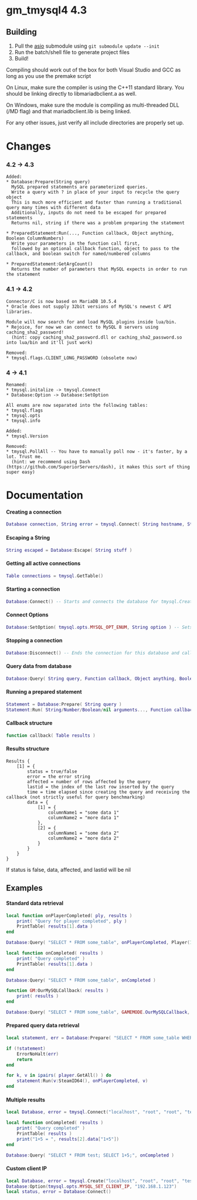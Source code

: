 # gm_tmysql4 **4.3**

## Building
1. Pull the [asio](https://github.com/chriskohlhoff/asio/) submodule using `git submodule update --init`
2. Run the batch/shell file to generate project files
3. Build!

Compiling should work out of the box for both Visual Studio and GCC as long as you use the premake script

On Linux, make sure the compiler is using the C++11 standard library. You should be linking directly to libmariadbclient.a as well.

On Windows, make sure the module is compiling as multi-threaded DLL (/MD flag) and that mariadbclient.lib is being linked.

For any other issues, just verify all include directories are properly set up.

# Changes
### 4.2 -> 4.3
```
Added:
* Database:Prepare(String query)
  MySQL prepared statements are parameterized queries.
  Write a query with ? in place of your input to recycle the query object
  This is much more efficient and faster than running a traditional query many times with different data
  Additionally, inputs do not need to be escaped for prepared statements
  Returns nil, string if there was a problem preparing the statement

* PreparedStatement:Run(..., Function callback, Object anything, Boolean ColumnNumbers)
  Write your parameters in the function call first,
  followed by an optional callback function, object to pass to the callback, and boolean switch for named/numbered columns

* PreparedStatement:GetArgCount()
  Returns the number of parameters that MySQL expects in order to run the statement
```
### 4.1 -> 4.2
```
Connector/C is now based on MariaDB 10.5.4
* Oracle does not supply 32bit versions of MySQL's newest C API libraries.

Module will now search for and load MySQL plugins inside lua/bin.
* Rejoice, for now we can connect to MySQL 8 servers using caching_sha2_password!
  (hint: copy caching_sha2_password.dll or caching_sha2_password.so into lua/bin and it'll just work)

Removed:
* tmysql.flags.CLIENT_LONG_PASSWORD (obsolete now)
```

### 4 -> 4.1
```
Renamed:
* tmysql.initalize -> tmysql.Connect  
* Database:Option -> Database:SetOption

All enums are now separated into the following tables:  
* tmysql.flags  
* tmysql.opts  
* tmysql.info  

Added:
* tmysql.Version

Removed:
* tmysql.PollAll -- You have to manually poll now - it's faster, by a lot. Trust me.
  (hint: we recommend using Dash (https://github.com/SuperiorServers/dash), it makes this sort of thing super easy)
```

# Documentation

#### Creating a connection
``` lua
Database connection, String error = tmysql.Connect( String hostname, String username, String password, String database, Number port, String unixSocketPath, Number ClientFlags, Function ConnectCallback)
```

#### Escaping a String
``` lua
String escaped = Database:Escape( String stuff )
```
#### Getting all active connections
``` lua
Table connections = tmysql.GetTable()
```
#### Starting a connection
``` lua
Database:Connect() -- Starts and connects the database for tmysql.Create
```
#### Connect Options
``` lua
Database:SetOption( tmysql.opts.MYSQL_OPT_ENUM, String option ) -- Sets a mysql_option for the connection. Use with tmysql.Create then call Connect() after you set the options you want.
```
#### Stopping a connection
``` lua
Database:Disconnect() -- Ends the connection for this database and calls all pending callbacks immediately. Any method calls to this database, from now on, will error.
```
#### Query data from database
``` lua
Database:Query( String query, Function callback, Object anything, Boolean ColumnNumbers )
```
#### Running a prepared statement
``` lua
Statement = Database:Prepare( String query )
Statement:Run( String/Number/Boolean/nil arguments..., Function callback, Object anything, Boolean ColumnNumbers )
```
#### Callback structure
``` lua
function callback( Table results )
```
#### Results structure
```
Results {
	[1] = {
		status = true/false
		error = the error string
		affected = number of rows affected by the query
		lastid = the index of the last row inserted by the query
		time = time elapsed since creating the query and receiving the callback (not strictly useful for query benchmarking)
		data = {
			[1] = {
				columnName1 = "some data 1"
				columnName2 = "more data 1"
			},
			[2] = {
				columnName1 = "some data 2"
				columnName2 = "more data 2"
			}
		}
	}
}
```
If status is false, data, affected, and lastid will be nil

## Examples
#### Standard data retrieval
``` lua
local function onPlayerCompleted( ply, results )
	print( "Query for player completed", ply )
	PrintTable( results[1].data )
end

Database:Query( "SELECT * FROM some_table", onPlayerCompleted, Player(1) )

local function onCompleted( results )
	print( "Query completed" )
	PrintTable( results[1].data )
end

Database:Query( "SELECT * FROM some_table", onCompleted )

function GM:OurMySQLCallback( results )
	print( results )
end

Database:Query( "SELECT * FROM some_table", GAMEMODE.OurMySQLCallback, GAMEMODE ) -- Call the gamemode function
```

#### Prepared query data retrieval
``` lua
local statement, err = Database:Prepare( "SELECT * FROM some_table WHERE steamid = ?" )

if (!statement)
	ErrorNoHalt(err)
	return
end

for k, v in ipairs( player.GetAll() ) do
	statement:Run(v:SteamID64(), onPlayerCompleted, v)
end
```

#### Multiple results
``` lua
local Database, error = tmysql.Connect("localhost", "root", "root", "test", 3306, nil, tmysql.flags.CLIENT_MULTI_STATEMENTS)

local function onCompleted( results )
	print( "Query completed" )
	PrintTable( results )
	print("1+5 = ", results[2].data["1+5"])
end

Database:Query( "SELECT * FROM test; SELECT 1+5;", onCompleted )
```

#### Custom client IP
``` lua
local Database, error = tmysql.Create("localhost", "root", "root", "test", 3306, nil, tmysql.flags.CLIENT_MULTI_STATEMENTS)
Database:Option(tmysql.opts.MYSQL_SET_CLIENT_IP, "192.168.1.123")
local status, error = Database:Connect()
```
